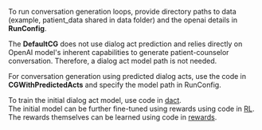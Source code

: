 To run conversation generation loops, provide directory paths to data (example, patient_data shared in data folder) and 
the openai details in <b>RunConfig</b>.

The <b>DefaultCG</b> does not use dialog act prediction and relies directly on OpenAI model's inherent
capabilities to generate patient-counselor conversation. Therefore, a dialog act model path is not needed.

For conversation generation using predicted dialog acts, use the code in <b>CGWithPredictedActs</b> and specify the
model path in RunConfig.

To train the initial dialog act model, use code in <a href="../dact">dact</a>.<br>
The initial model can be further fine-tuned using rewards using code in <a href="../RL">RL</a>.<br>
The rewards themselves can be learned using code in <a href="../rewards">rewards</a>.



